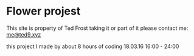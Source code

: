 # Flower projest
This site is property of Ted Frost
taking it or part of it please contact me: me@ted9.xyz


this project I made by about 8 hours of coding
18.03.16 16:00 - 24:00
